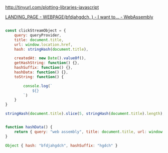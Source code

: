 <!-- ## [QUERY: - web assembly](https://www.google.com/search?q=web+assembly&sca_esv=891f019e1683b014&sxsrf=ACQVn0-bQbTDwaa62ZqUeSs1ASQ-K_MdMQ%3A1707260109199&source=hp&ei=zbjCZazhCdyG0PEPz7OR8Ag&iflsig=ANes7DEAAAAAZcLG3WwF802n6d-mpLgjHLcQkenrV6i7&ved=0ahUKEwjs--HC55eEAxVcAzQIHc9ZBI4Q4dUDCA8&uact=5&oq=web+assembly&gs_lp=Egdnd3Mtd2l6Igx3ZWIgYXNzZW1ibHkyCxAAGIAEGLEDGIMBMgcQABiABBgKMgcQABiABBgKMgUQABiABDIHEAAYgAQYCjIHEAAYgAQYCjIFEAAYgAQyBxAAGIAEGAoyBRAAGIAEMgcQABiABBgKSMARUABYwxBwAHgAkAEAmAF0oAGdCaoBAzUuN7gBA8gBAPgBAcICChAjGIAEGIoFGCfCAgQQIxgnwgIREAAYgAQYigUYkQIYsQMYgwHCAgsQABiABBiKBRiRAsICDhAuGIAEGLEDGMcBGNEDwgIIEAAYgAQYsQPCAgoQABiABBiKBRhDwgIQEAAYgAQYigUYQxixAxiDAQ&sclient=gws-wiz) -->

http://tinyurl.com/plotting-libraries-javascript

[LANDING_PAGE - ](https://webassembly.org/)
[WEBPAGE(bfdjahgdch, ) - I want to… - WebAssembly](https://webassembly.org/getting-started/developers-guide/)
[](https://developer.mozilla.org/en-US/docs/WebAssembly/C_to_wasm)

```js

const clickStreamObject = {
    query: queryProvider,
    title: document.title,
    url: window.location.href,
    hash: stringHash(document.title),

    createdAt: new Date().valueOf(),
    getHashString: function() {},
    hashSuffix: function() {},
    hashData: function() {},
    toString: function() {

        console.log(`
            ${}
        `)
    }
}

stringHash(document.title).slice(5, stringHash(document.title).length);


function hashData() {
    return { query: "web assembly", title: document.title, url: window.location.href, hash: stringHash(document.title), hashSuffix: stringHash(document.title).slice(5, stringHash(document.title).length) }
}

Object { hash: "bfdjahgdch", hashSuffix: "hgdch" }


```
